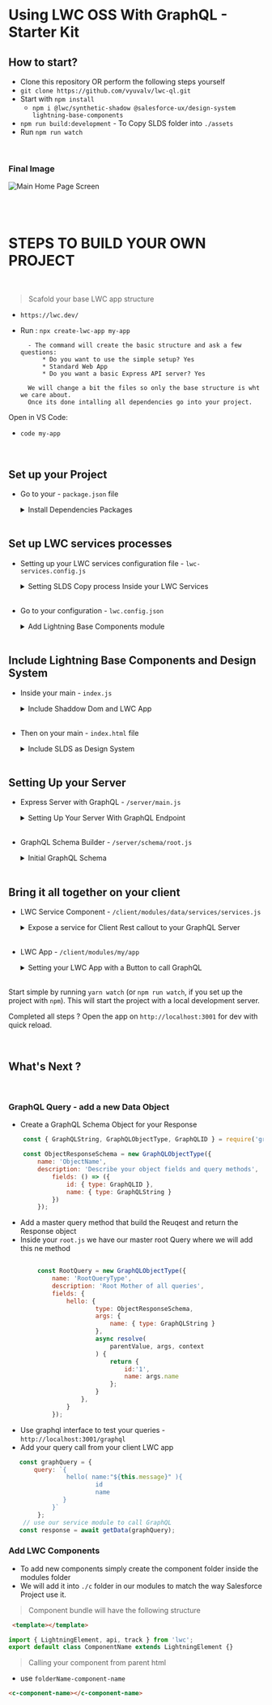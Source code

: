 # Using LWC OSS With GraphQL - Starter Kit



## How to start?


- Clone this repository OR perform the following steps yourself
- `git clone https://github.com/vyuvalv/lwc-ql.git`
- Start with `npm install`
    - `npm i @lwc/synthetic-shadow @salesforce-ux/design-system lightning-base-components`
- `npm run build:development` - To Copy SLDS folder into `./assets`
- Run `npm run watch`
</br>


### Final Image


![Main Home Page Screen](https://github.com/vyuvalv/lwc-ql/blob/salesforce-connection/docs/screens/lwc-ql-intro.png)


 </br>
</br>

# STEPS TO BUILD YOUR OWN PROJECT
</br>

> Scafold your base LWC app structure

- `https://lwc.dev/`
- Run : `npx create-lwc-app my-app`

        - The command will create the basic structure and ask a few questions:
            * Do you want to use the simple setup? Yes
            * Standard Web App
            * Do you want a basic Express API server? Yes

        We will change a bit the files so only the base structure is wht we care about.
        Once its done intalling all dependencies go into your project.
    
Open in VS Code:
*   `code my-app`
</br> 

## Set up your Project

- Go to your - `package.json` file

    <details>
        <summary>  Install Dependencies Packages  </summary>
        </br>

    ## Install npm packages from your project

    * Breakdown of the dependencies below
    * `npm i ` - npm install :
        * `@salesforce-ux/design-system` - Salesforce lightning design system
        * `lightning-base-components` - the ui open source base components 
        * `@lwc/synthetic-shadow` - add the shaddow dom
        * `express-graphql graphql` - GraphQL with Express Server
        * `jsforce` - Connection to Salesforce
        * `axios` - Making Rest Calls
        * `dotenv`- Storing parameters

       ```json

        "dependencies": {
                "@lwc/synthetic-shadow": "^1.17.6",
                "@salesforce-ux/design-system": "^2.14.3",
                "lightning-base-components": "^1.11.5-alpha",
                "compression": "^1.7.4",
                "helmet": "^3.21.2",
                "express": "^4.17.1",
                "express-graphql": "^0.12.0",
                "graphql": "^15.5.1",
                "jsforce": "^1.10.1", 
                "axios": "^0.21.1",
                "dotenv": "^8.2.0"
            },
        ```
    </details>
    </br>

## Set up LWC services processes
- Setting up your LWC services configuration file - `lwc-services.config.js` 
    <details>
    <summary> Setting SLDS Copy process Inside your LWC Services </summary>
    </br>

    1. We will use `lwc-services` to do the Following (It's like webpack configuration...):
        1. Transfer the SLDS assets folder into our Resources folder
        2. Build our `dist` public minified folder
    2. We can run it with our `package.json` npm scripts :
        *  `npm run build:development`
        *  `npm run build`

        ```js
            // Find the full example of all available configuration options at
            // https://github.com/muenzpraeger/create-lwc-app/blob/main/packages/lwc-services/example/lwc-services.config.js


            const buildFolder = './dist';
            const srcFolder = 'src/client';

            module.exports = {
                buildDir: `${buildFolder}`,
                sourceDir: `./${srcFolder}`,
                resources: [
                    { from: `${srcFolder}/resources/`, to: `${buildFolder}/resources/` },
                    {
                        from: 'node_modules/@salesforce-ux/design-system/assets',
                        to: `${srcFolder}/assets`
                    },
                    { from: `${srcFolder}/assets/`, to: `${buildFolder}/assets/` },
                ],
                devServer: {
                    proxy: { '/': 'http://localhost:5000' }
                }
            };
        ```
    
   
    </details>
    </br>
- Go to your configuration - `lwc.config.json` 
    <details>
    <summary> Add Lightning Base Components module </summary>
    </br>

  

    * `lwc.config.json` - will add the base component location to the bundle

        ```json
            {
                "modules": [{
                        "dir": "src/client/modules"
                    },
                    {
                        "npm": "lightning-base-components"
                    }
                ]
            }
        ```

    </details>
    </br>

## Include Lightning Base Components and Design System
- Inside your main - `index.js` 
    <details>
    <summary> Include Shaddow Dom and LWC App </summary>
    </br>

    * import the `synthetic-shadow` resource

    ```js
        import '@lwc/synthetic-shadow';
        import { createElement } from 'lwc';
        import MyApp from 'my/app';

        const app = createElement('my-app', { is: MyApp });
        // eslint-disable-next-line @lwc/lwc/no-document-query
        document.querySelector('#main').appendChild(app);
    ```
    </details>
    </br>
- Then on your main - `index.html` file    
    <details>
    <summary> Include SLDS as Design System</summary>
    </br>

    - Add the link to the css resources from main html file.
    - Change the path to your css assets resources folder:

    ```html
        <!DOCTYPE html>
        <html lang="en">
        <head>
            <title>LWC With GraphQL App - By Yuval Vardi </title>
            <!-- meta -->
            <meta charset="utf-8" />
            <!-- Include SLDS as Styling Resource -->
            <link rel="stylesheet" type="text/css" href="./assets/styles/salesforce-lightning-design-system.min.css" />
            <!-- viewport -->
            <meta name="viewport" content="width=device-width, initial-scale=1, maximum-scale=1" />
            <link rel="shortcut icon" href="./resources/favicon.ico" />
        </head>

        <body>
            <!-- Our App -->
            <div id="main"></div>
        </body>

        </html>
    ```
 
    </details>
    </br>

## Setting Up your Server
- Express Server with GraphQL - `/server/main.js`
    <details>
    <summary> Setting Up Your Server With GraphQL Endpoint </summary>
    </br>

    * Now its where we starting to include GraphQL code    
    * We will expose an endpoint that can receive the GraphQL Queries

    ```js
            const express = require('express');
            const compression = require('compression');
            const helmet = require('helmet');
            const path = require('path');
            const { graphqlHTTP } = require('express-graphql');

            const rootSchema = require('./schema/root');

            const app = express();
            app.use(helmet(), compression(), express.json());


            const HOST = process.env.HOST || 'localhost';
            const PORT = process.env.PORT || 5000;
            const SERVER_URL = `http://${HOST}:${PORT}`;

                // const DIST_DIR = './dist';
                const DIST_DIR = './src/client';

                // fetching the graphQl schema
                app.use('/graphql', async(req, res) => {
                    graphqlHTTP({
                        schema: rootSchema,
                        graphiql: true,
                        context: req
                    })(req, res);
                });


            app.use(express.static(DIST_DIR));

            app.use('*', (req, res) => {
                res.sendFile(path.resolve(DIST_DIR, 'index.html'));
            });

            app.listen(PORT, () => console.log(`✅  API Server started: ${SERVER_URL}`));

    ```
    </details>
    </br>

- GraphQL Schema Builder - `/server/schema/root.js`
    <details>
        <summary> Initial GraphQL Schema </summary>
        </br>

    ```js
            const { GraphQLString, GraphQLObjectType, GraphQLSchema, GraphQLList } = require('graphql');

                // INCLUDE FOR SALESFORCE CONNECTION
                // const jsforce = require('jsforce');
                // require('dotenv').config();
                // const { LOGIN_URL, CLIENT_KEY, CLIENT_SECRET, REDIRECT_URL } = process.env;

                // INCLUDE FOR REST CLIENT CALLS
                // const axios = require('axios').default;
                // const SERVER_URL = 'http://localhost:3001';

                const RootQuery = new GraphQLObjectType({
                    name: 'RootQueryType',
                    description: 'Root Mother of all queries',
                    fields: {
                        // calls query methods
                        hello: {
                            type: GraphQLString,
                            args: {
                                message: { type: GraphQLString }
                            },
                            async resolve(
                                parentValue, args, context
                            ) {
                                return args.message;
                            }
                        },
                    }
                });

                module.exports = new GraphQLSchema({
                    query: RootQuery
                });
    ```
    </details>
    </br> 

## Bring it all together on your client
- LWC Service Component - `/client/modules/data/services/services.js`
    <details>
        <summary> Expose a service for Client Rest callout to your GraphQL Server  </summary>
        </br>
    1. Exposing a services method that can be imported from any component using:
    
    * `import { getData } from '../../data/services/services';`

    2. Service to perform HTTP Post call request

        ```js
                    const graphEndpoint = '/graphql';

                    export async function getData(query) {
                        console.log('query ' + query.query);
                        try {
                            const response = await fetch(graphEndpoint, {
                                method: 'POST',
                                headers: {
                                    'Content-Type': 'application/json',
                                    Accept: 'application/json'
                                },
                                body: JSON.stringify(query)
                            });
                            return response.json();
                        } catch (e) {
                            return e;
                        }
                    }
        ```
    </details>
    </br>

- LWC App - `/client/modules/my/app`
    <details>
    <summary> Setting your LWC App with a Button to call GraphQL  </summary>
    </br>

    * app.js

    ```js
        import { LightningElement, api } from 'lwc';
        import { getData } from '../../data/services/services';

        export default class App extends LightningElement {

            message = 'Whoo hooo!!';
            response = '';

            
            // button click
            handleClick(event) {
                // build basic graphQL query
                const baseQuery = {
                    query: `{
                        hello(message:"${this.message}")
                    }`
                };
                this.fetchData(baseQuery);
            }

            // input value on change
            handleInputChange(event) {
                this.message = event.target.value;
            }

            // get Data
            async fetchData(query) {
                try {
                    const response = await getData(query);
                    if (response) {
                        console.log('SUCCESS ' + JSON.stringify(response));
                        this.response = JSON.stringify(response);
                    }

                } catch (err) {
                    console.log('error : ' + JSON.stringify(err));
                }
            }
        }

    ```
    * app.html

    ```html
        <template>
            <div class="slds-grid slds-grid_vertical slds-grid_vertical-align-center">
                <div class="slds-grid slds-wrap">
                    <!-- Message Input -->
                    <lightning-input name="messageInput" value={message} label="message" field-level-help="Whatever you send you will get back via GraphQL" onchange={handleInputChange}></lightning-input>
                    <lightning-button label="Call GraphQL" variant="brand" onclick={handleClick}></lightning-button>
                </div>
              
                <lightning-textarea value={response} class="slds-size_1-of-1" disabled></lightning-textarea>
            </div>
        </template>
    ```

    </details>
    </br>

Start simple by running `yarn watch` (or `npm run watch`, if you set up the project with `npm`). This will start the project with a local development server.

Completed all steps ? Open the app on `http://localhost:3001` for dev with quick reload.

</br>

## What's Next ?
</br>


### GraphQL Query - add a new Data Object

- Create a GraphQL Schema Object for your Response


```js
    const { GraphQLString, GraphQLObjectType, GraphQLID } = require('graphql');

    const ObjectResponseSchema = new GraphQLObjectType({
        name: 'ObjectName',
        description: 'Describe your object fields and query methods',
            fields: () => ({
                id: { type: GraphQLID },
                name: { type: GraphQLString }
            })
        });

```

- Add a master query method that build the Reuqest and return the Response object
- Inside your `root.js` we have our master root Query where we will add this ne method


```js
        
        const RootQuery = new GraphQLObjectType({
            name: 'RootQueryType',
            description: 'Root Mother of all queries',
            fields: {
                hello: {
                        type: ObjectResponseSchema,
                        args: {
                            name: { type: GraphQLString }
                        },
                        async resolve(
                            parentValue, args, context
                        ) {
                            return { 
                                id:'1',
                                name: args.name
                            };
                        }
                    },
                }
            });
```

* Use graphql interface to test your queries - `http://localhost:3001/graphql`
* Add your query call from your client LWC app

```js
   const graphQuery = { 
       query: `{ 
                hello( name:"${this.message}" ){ 
                        id 
                        name 
               } 
            }` 
        };
    // use our service module to call GraphQL
   const response = await getData(graphQuery);
```

### Add LWC Components

* To add new components simply create the component folder inside the modules folder
* We will add it into `./c` folder in our modules to match the way Salesforce Project use it. 


> Component bundle will have the following structure

```html
 <template></template>
```

```js
import { LightningElement, api, track } from 'lwc';
export default class ComponentName extends LightningElement {}
```
> Calling your component from parent html
- use `folderName-component-name` 
```html
<c-component-name></c-component-name>
```